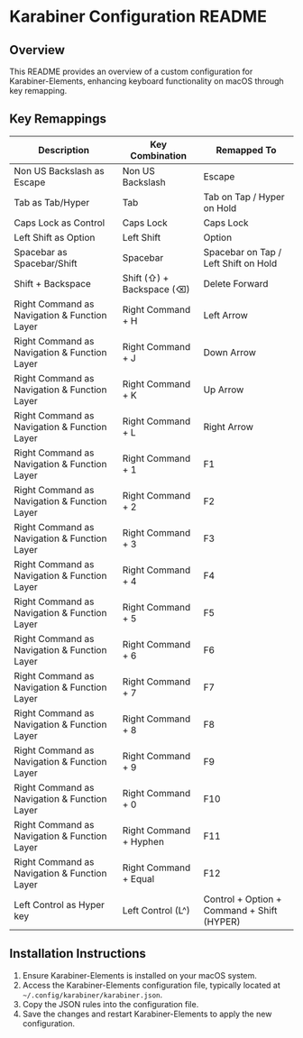 # Karabiner Configuration README

## Overview

This README provides an overview of a custom configuration for Karabiner-Elements, enhancing keyboard functionality on macOS through key remapping.

## Key Remappings

| Description                                  | Key Combination           | Remapped To                                |
| -------------------------------------------- | ------------------------- | ------------------------------------------ |
| Non US Backslash as Escape                   | Non US Backslash          | Escape                                     |
| Tab as Tab/Hyper                             | Tab                       | Tab on Tap / Hyper on Hold                 |
| Caps Lock as Control                         | Caps Lock                 | Caps Lock                                  |
| Left Shift as Option                         | Left Shift                | Option                                     |
| Spacebar as Spacebar/Shift                   | Spacebar                  | Spacebar on Tap / Left Shift on Hold       |
| Shift + Backspace                            | Shift (⇧) + Backspace (⌫) | Delete Forward                             |
| Right Command as Navigation & Function Layer | Right Command + H         | Left Arrow                                 |
| Right Command as Navigation & Function Layer | Right Command + J         | Down Arrow                                 |
| Right Command as Navigation & Function Layer | Right Command + K         | Up Arrow                                   |
| Right Command as Navigation & Function Layer | Right Command + L         | Right Arrow                                |
| Right Command as Navigation & Function Layer | Right Command + 1         | F1                                         |
| Right Command as Navigation & Function Layer | Right Command + 2         | F2                                         |
| Right Command as Navigation & Function Layer | Right Command + 3         | F3                                         |
| Right Command as Navigation & Function Layer | Right Command + 4         | F4                                         |
| Right Command as Navigation & Function Layer | Right Command + 5         | F5                                         |
| Right Command as Navigation & Function Layer | Right Command + 6         | F6                                         |
| Right Command as Navigation & Function Layer | Right Command + 7         | F7                                         |
| Right Command as Navigation & Function Layer | Right Command + 8         | F8                                         |
| Right Command as Navigation & Function Layer | Right Command + 9         | F9                                         |
| Right Command as Navigation & Function Layer | Right Command + 0         | F10                                        |
| Right Command as Navigation & Function Layer | Right Command + Hyphen    | F11                                        |
| Right Command as Navigation & Function Layer | Right Command + Equal     | F12                                        |
| Left Control as Hyper key                    | Left Control (L^)         | Control + Option + Command + Shift (HYPER) |

## Installation Instructions

1. Ensure Karabiner-Elements is installed on your macOS system.
2. Access the Karabiner-Elements configuration file, typically located at `~/.config/karabiner/karabiner.json`.
3. Copy the JSON rules into the configuration file.
4. Save the changes and restart Karabiner-Elements to apply the new configuration.
